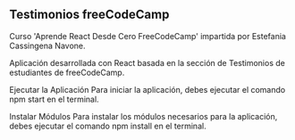 ## Testimonios freeCodeCamp
Curso 'Aprende React Desde Cero FreeCodeCamp' impartida por Estefania Cassingena Navone.

Aplicación desarrollada con React basada en la sección de Testimonios de estudiantes de freeCodeCamp.

Ejecutar la Aplicación
Para iniciar la aplicación, debes ejecutar el comando npm start en el terminal.

Instalar Módulos
Para instalar los módulos necesarios para la aplicación, debes ejecutar el comando npm install en el terminal.
